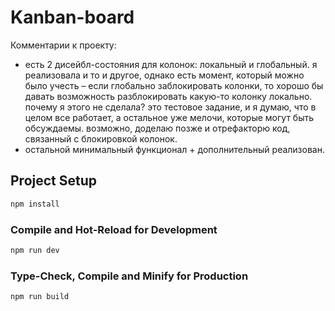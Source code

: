 # Kanban-board

Комментарии к проекту:

- есть 2 дисейбл-состояния для колонок: локальный и глобальный. я реализовала и то и другое, однако есть момент, который можно было учесть – если глобально заблокировать колонки, то хорошо бы давать возможность разблокировать какую-то колонку локально. почему я этого не сделала? это тестовое задание, и я думаю, что в целом все работает, а остальное уже мелочи, которые могут быть обсуждаемы. возможно, доделаю позже и отрефакторю код, связанный с блокировкой колонок.
- остальной минимальный функционал + дополнительный реализован.

## Project Setup

```sh
npm install
```

### Compile and Hot-Reload for Development

```sh
npm run dev
```

### Type-Check, Compile and Minify for Production

```sh
npm run build
```
